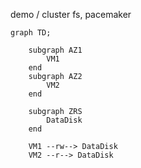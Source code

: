demo / cluster fs, pacemaker


```mermaid
graph TD;

    subgraph AZ1
        VM1
    end
    subgraph AZ2
        VM2
    end

    subgraph ZRS
        DataDisk
    end

    VM1 --rw--> DataDisk
    VM2 --r--> DataDisk
```
